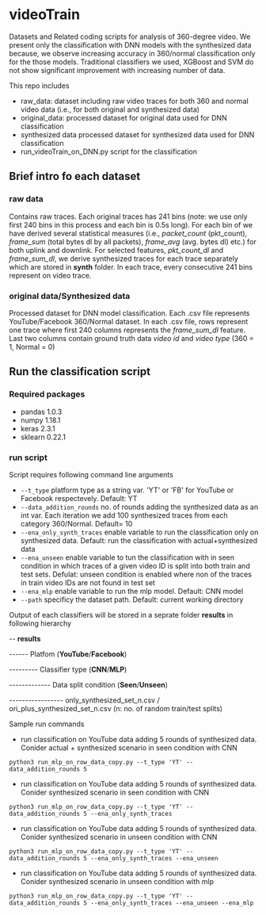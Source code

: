 # videoTrain
Datasets and Related coding scripts for analysis of 360-degree video. We present only the classification with DNN models with the synthesized data because, we observe increasing accuracy in 360/normal classification only for the those models. Traditional classifiers we used, XGBoost and SVM do not show significant improvement with increasing number of data.

This repo includes
* raw_data:                 dataset including raw video traces for both 360 and normal video data (i.e., for both original and synthesized data)
* original_data:            processed dataset for original data used for DNN classification
* synthesized data          processed dataset for synthesized data used for DNN classification
* run_videoTrain_on_DNN.py  script for the classification 

## Brief intro fo each dataset

### raw data

Contains raw traces. Each original traces has 241 bins (note: we use only first 240 bins in this process and each bin is 0.5s long). For each bin of we have derived several statistical measures (i.e., *packet_count* (pkt_count), *frame_sum* (total bytes dl by all packets), *frame_avg* (avg. bytes dl) etc.)  for both uplink and downlink. For selected features, *pkt_count_dl* and *frame_sum_dl*, we derive synthesized traces for each trace separately which are stored in **synth** folder. In each trace, every consecutive 241 bins represent on video trace.

### original data/Synthesized data

Processed dataset for DNN model classification. Each .csv file represents YouTube/Facebook  360/Normal dataset. In each .csv file, rows represent one trace where first 240 columns represents the *frame_sum_dl* feature. Last two columns contain ground truth data *video id* and *video type* (360 = 1, Normal = 0)

## Run the classification script

### Required packages

* pandas        1.0.3
* numpy         1.18.1
* keras         2.3.1
* sklearn       0.22.1

### run script

Script requires following command line arguments

* `--t_type`                   platform type as a string var. 'YT' or 'FB' for YouTube or Facebook respectevely. Default: YT
* `--data_addition_rounds`     no. of rounds adding the synthesized data as an int var. Each iteration we add 100 synthesized traces from each category 360/Normal. Default= 10
* `--ena_only_synth_traces`     enable variable to run the classification only on synthesized data. Default: run the classification with actual+synthesized data
* `--ena_unseen`                enable variable to tun the classification with in seen condition in which traces of a given video ID is split into both train and test sets. Defulat: unseen condition is enabled where non of the traces in train video IDs are not found in test set
* `--ena_mlp`                   enable variable to run the mlp model. Default: CNN model
* `--path`                      specificy the dataset path. Default: current working directory

Output of each classifiers will be stored in a seprate folder **results** in following hierarchy

--  **results**

------  Platfom (**YouTube**/**Facebook**)

--------- Classifier type (**CNN**/**MLP**)

------------- Data split condition (**Seen**/**Unseen**)

----------------- only_synthesized_set_n.csv / ori_plus_synthesized_set_n.csv (n: no. of random train/test splits)

Sample run commands

* run classification on YouTube data adding 5 rounds of synthesized data. Conider actual + synthesized scenario in seen condition with CNN 

 `python3 run_mlp_on_row_data_copy.py --t_type 'YT' --data_addition_rounds 5`
 
* run classification on YouTube data adding 5 rounds of synthesized data. Conider synthesized scenario in seen condition with CNN 

`python3 run_mlp_on_row_data_copy.py --t_type 'YT' --data_addition_rounds 5 --ena_only_synth_traces`

* run classification on YouTube data adding 5 rounds of synthesized data. Conider synthesized scenario in unseen condition with CNN 

`python3 run_mlp_on_row_data_copy.py --t_type 'YT' --data_addition_rounds 5 --ena_only_synth_traces --ena_unseen`
 
* run classification on YouTube data adding 5 rounds of synthesized data. Conider synthesized scenario in unseen condition with mlp

 `python3 run_mlp_on_row_data_copy.py --t_type 'YT' --data_addition_rounds 5 --ena_only_synth_traces --ena_unseen --ena_mlp`










